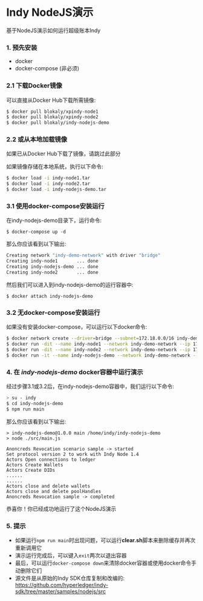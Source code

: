 # Indy NodeJS演示
基于NodeJS演示如何运行超级账本Indy

### 1. 预先安装

- docker
- docker-compose (非必须)

### 2.1 下载Docker镜像

可以直接从Docker Hub下载所需镜像:

```bash
$ docker pull blokaly/xpindy-node1
$ docker pull blokaly/xpindy-node2
$ docker pull blokaly/indy-nodejs-demo
```

### 2.2 或从本地加载镜像

如果已从Docker Hub下载了镜像，请跳过此部分

如果镜像存储在本地系统，执行以下命令:

```bash
$ docker load -i indy-node1.tar
$ docker load -i indy-node2.tar
$ docker load -i indy-nodejs-demo.tar
```

### 3.1 使用docker-compose安装运行

在indy-nodejs-demo目录下，运行命令:

`$ docker-compose up -d`

那么你应该看到以下输出:

```bash
Creating network "indy-demo-network" with driver "bridge"
Creating indy-node1       ... done
Creating indy-nodejs-demo ... done
Creating indy-node2       ... done
```

然后我们可以进入到indy-nodejs-demo的运行容器中:

`$ docker attach indy-nodejs-demo`

### 3.2 无docker-compose安装运行

如果没有安装docker-compose，可以运行以下docker命令:

```bash
$ docker network create --driver=bridge --subnet=172.18.0.0/16 indy-demo-network
$ docker run -dit --name indy-node1 --network indy-demo-network --ip 172.18.0.2 --publish 9702:9702 blokaly/xpindy-node1
$ docker run -dit --name indy-node2 --network indy-demo-network --ip 172.18.0.3 --publish 9704:9704 blokaly/xpindy-node2
$ docker run -it --name indy-nodejs-demo --network indy-demo-network --ip 172.18.0.4 blokaly/indy-nodejs-demo bash
```

### 4. 在 _indy-nodejs-demo_ docker容器中运行演示

经过步骤3.1或3.2后，在indy-nodejs-demo容器中，我们运行以下命令:

```bash
> su - indy
$ cd indy-nodejs-demo
$ npm run main
```

那么你应该看到以下输出:

```
> indy-nodejs-demo@1.0.0 main /home/indy/indy-nodejs-demo
> node ./src/main.js

Anoncreds Revocation scenario sample -> started
Set protocol version 2 to work with Indy Node 1.4
Actors Open connections to ledger
Actors Create Wallets
Actors Create DIDs
......
......
Actors close and delete wallets
Actors close and delete poolHandles
Anoncreds Revocation sample -> completed
```

恭喜你！你已经成功地运行了这个NodeJS演示

### 5. 提示

- 如果运行`npm run main`时出现问题，可以运行**clear.sh**脚本来删除缓存并再次重新调用它
- 演示运行完成后，可以键入`exit`两次以退出容器
- 最后，可以运行`docker-compose down`来清除docker容器或使用docker命令手动删除它们
- 源文件是从原始的Indy SDK仓库复制和改编的:<br/> 
    https://github.com/hyperledger/indy-sdk/tree/master/samples/nodejs/src
